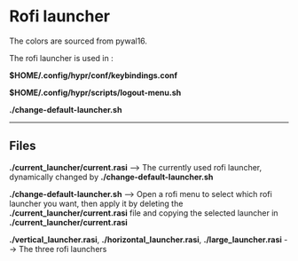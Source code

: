 # Rofi launcher

The colors are sourced from pywal16.

The rofi launcher is used in :

**$HOME/.config/hypr/conf/keybindings.conf**

**$HOME/.config/hypr/scripts/logout-menu.sh**

**./change-default-launcher.sh**

---

## Files

**./current_launcher/current.rasi** --> The currently used rofi launcher, dynamically changed by **./change-default-launcher.sh**

**./change-default-launcher.sh** --> Open a rofi menu to select which rofi launcher you want, then apply it by deleting the **./current_launcher/current.rasi** file and copying the selected launcher in **./current_launcher/current.rasi**

**./vertical_launcher.rasi**, **./horizontal_launcher.rasi**, **./large_launcher.rasi** --> The three rofi launchers
